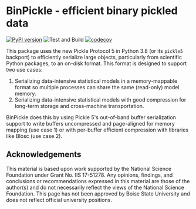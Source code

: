# BinPickle - efficient binary pickled data

[![PyPI version](https://badge.fury.io/py/binpickle.svg)](https://badge.fury.io/py/binpickle)
![Test and Build](https://github.com/lenskit/binpickle/workflows/Test%20and%20Package/badge.svg)
[![codecov](https://codecov.io/gh/lenskit/binpickle/branch/master/graph/badge.svg)](https://codecov.io/gh/lenskit/binpickle)

This package uses the new Pickle Protocol 5 in Python 3.8 (or its `pickle5` backport)
to efficiently serialize large objects, particularly from scientific Python packages,
to an on-disk format.  This format is designed to support two use cases:

1.  Serializing data-intensive statistical models in a memory-mappable format so
    multiple processes can share the same (read-only) model memory.
2.  Serializing data-intensive statistical models with good compression for long-term
    storage and cross-machine transportation.

BinPickle does this by using Pickle 5's out-of-band buffer serialization support to
write buffers uncompressed and page-aligned for memory mapping (use case 1) or with
per-buffer efficient compression with libraries like Blosc (use case 2).

## Acknowledgements

This material is based upon work supported by the National Science Foundation under
Grant No. IIS 17-51278. Any opinions, findings, and conclusions or recommendations
expressed in this material are those of the author(s) and do not necessarily reflect
the views of the National Science Foundation.  This page has not been approved by
Boise State University and does not reflect official university positions.
